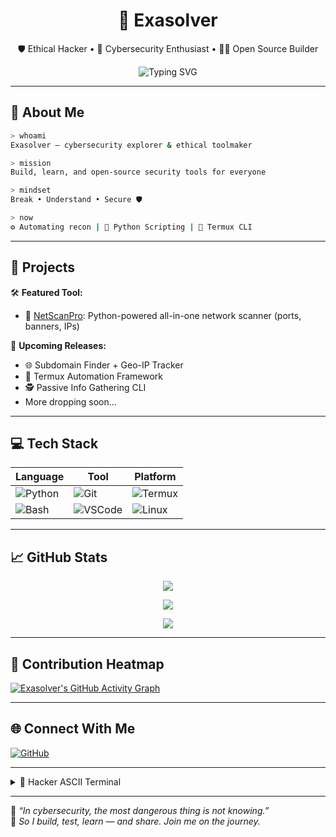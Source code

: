 <h1 align="center">👾 Exasolver</h1>
<p align="center">
  🛡️ Ethical Hacker • 🧠 Cybersecurity Enthusiast • 👨‍💻 Open Source Builder  
</p>

<p align="center">
  <img src="https://readme-typing-svg.demolab.com?font=Fira+Code&size=22&pause=1000&color=00FF00&center=true&vCenter=true&width=600&lines=Ethical+Hacking+in+Python...;Building+Open+Source+Recon+Tools...;Exploring+Digital+Defense+and+Automation...;Knowledge+is+Power+%F0%9F%94%91" alt="Typing SVG" />
</p>

---

## 🧠 About Me

```bash
> whoami
Exasolver — cybersecurity explorer & ethical toolmaker

> mission
Build, learn, and open-source security tools for everyone

> mindset
Break • Understand • Secure 🛡️

> now
⚙️ Automating recon | 🐍 Python Scripting | 📱 Termux CLI
```

---

## 🚀 Projects

🛠️ **Featured Tool:**  
- 🔐 [NetScanPro](https://github.com/Exasolver/NetScanPro): Python-powered all-in-one network scanner (ports, banners, IPs)

🧰 **Upcoming Releases:**  
- 🌐 Subdomain Finder + Geo-IP Tracker  
- 🧠 Termux Automation Framework  
- 🕵️ Passive Info Gathering CLI  
- More dropping soon...

---

## 💻 Tech Stack

<div align="center">

| Language | Tool | Platform |
|----------|------|----------|
| ![Python](https://img.shields.io/badge/-Python-0D1117?style=flat&logo=python) | ![Git](https://img.shields.io/badge/-Git-0D1117?style=flat&logo=git) | ![Termux](https://img.shields.io/badge/-Termux-0D1117?style=flat&logo=android) |
| ![Bash](https://img.shields.io/badge/-Bash-0D1117?style=flat&logo=gnu-bash) | ![VSCode](https://img.shields.io/badge/-VSCode-0D1117?style=flat&logo=visual-studio-code) | ![Linux](https://img.shields.io/badge/-Linux-0D1117?style=flat&logo=linux) |

</div>

---

## 📈 GitHub Stats

<p align="center">
  <img src="https://github-readme-stats.vercel.app/api?username=Exasolver&show_icons=true&theme=tokyonight&hide_border=true&custom_title=Exasolver%20Stats" />
</p>

<p align="center">
  <img src="https://github-readme-streak-stats.herokuapp.com/?user=Exasolver&theme=tokyonight&hide_border=true" />
</p>

<p align="center">
  <img src="https://github-readme-stats.vercel.app/api/top-langs/?username=Exasolver&layout=compact&theme=tokyonight&hide_border=true" />
</p>

---

## 📡 Contribution Heatmap

[![Exasolver's GitHub Activity Graph](https://github-readme-activity-graph.cyclic.app/graph?username=Exasolver&theme=tokyo-night&hide_border=true)](https://github.com/Exasolver)

---

## 🌐 Connect With Me

<p>
  <a href="https://github.com/Exasolver">
    <img src="https://img.shields.io/github/followers/Exasolver?label=Follow&style=social" alt="GitHub">
  </a>
</p>

---

<details>
<summary>📜 Hacker ASCII Terminal</summary>

```
      ▄████▄   ▒█████   ██ ▄█▀ ▄▄▄       ▄████▄  
     ▒██▀ ▀█  ▒██▒  ██▒ ██▄█▒ ▒████▄    ▒██▀ ▀█  
     ▒▓█    ▄ ▒██░  ██▒▓███▄░ ▒██  ▀█▄  ▒▓█    ▄ 
     ▒▓▓▄ ▄██▒▒██   ██░▓██ █▄ ░██▄▄▄▄██ ▒▓▓▄ ▄██▒
     ▒ ▓███▀ ░░ ████▓▒░▒██▒ █▄ ▓█   ▓██▒▒ ▓███▀ ░
     ░ ░▒ ▒  ░░ ▒░▒░▒░ ▒ ▒▒ ▓▒ ▒▒   ▓▒█░░ ░▒ ▒  ░
       ░  ▒     ░ ▒ ▒░ ░ ░▒ ▒░  ▒   ▒▒ ░  ░  ▒   
     ░        ░ ░ ░ ▒  ░ ░░ ░   ░   ▒   ░        
     ░ ░          ░ ░  ░  ░         ░  ░░ ░      
     ░                                      ░    

            Ethical Hacking | Automation | Awareness
```

</details>

---

🧠 *“In cybersecurity, the most dangerous thing is not knowing.”*  
🔐 *So I build, test, learn — and share. Join me on the journey.*
